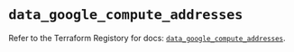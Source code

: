 # `data_google_compute_addresses`

Refer to the Terraform Registory for docs: [`data_google_compute_addresses`](https://www.terraform.io/docs/providers/google-beta/d/google_compute_addresses).
